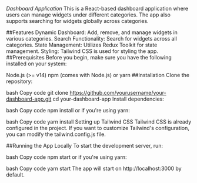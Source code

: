 *Dashboard Application*
This is a React-based dashboard application where users can manage widgets under different categories. The app also supports searching for widgets globally across categories.

##Features
Dynamic Dashboard: Add, remove, and manage widgets in various categories.
Search Functionality: Search for widgets across all categories.
State Management: Utilizes Redux Toolkit for state management.
Styling: Tailwind CSS is used for styling the app.
##Prerequisites
Before you begin, make sure you have the following installed on your system:

Node.js (>= v14)
npm (comes with Node.js) or yarn
##Installation
Clone the repository:

bash
Copy code
git clone https://github.com/yourusername/your-dashboard-app.git
cd your-dashboard-app
Install dependencies:

bash
Copy code
npm install
or if you're using yarn:

bash
Copy code
yarn install
Setting up Tailwind CSS
Tailwind CSS is already configured in the project. If you want to customize Tailwind's configuration, you can modify the tailwind.config.js file.

##Running the App Locally
To start the development server, run:

bash
Copy code
npm start
or if you're using yarn:

bash
Copy code
yarn start
The app will start on http://localhost:3000 by default.
